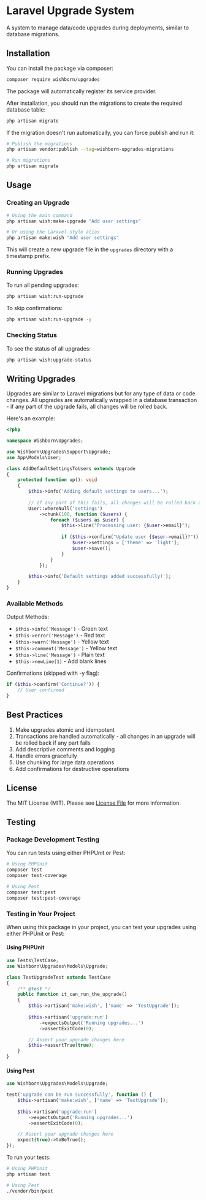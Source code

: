 # Laravel Upgrade System

A system to manage data/code upgrades during deployments, similar to database migrations.

## Installation

You can install the package via composer:

```bash
composer require wishborn/upgrades
```

The package will automatically register its service provider.

After installation, you should run the migrations to create the required database table:

```bash
php artisan migrate
```

If the migration doesn't run automatically, you can force publish and run it:

```bash
# Publish the migrations
php artisan vendor:publish --tag=wishborn-upgrades-migrations

# Run migrations
php artisan migrate
```

## Usage

### Creating an Upgrade

```bash
# Using the main command
php artisan wish:make-upgrade "Add user settings"

# Or using the Laravel-style alias
php artisan make:wish "Add user settings"
```

This will create a new upgrade file in the `upgrades` directory with a timestamp prefix.

### Running Upgrades

To run all pending upgrades:

```bash
php artisan wish:run-upgrade
```

To skip confirmations:

```bash
php artisan wish:run-upgrade -y
```

### Checking Status

To see the status of all upgrades:

```bash
php artisan wish:upgrade-status
```

## Writing Upgrades

Upgrades are similar to Laravel migrations but for any type of data or code changes. All upgrades are automatically wrapped in a database transaction - if any part of the upgrade fails, all changes will be rolled back.

Here's an example:

```php
<?php

namespace Wishborn\Upgrades;

use Wishborn\Upgrades\Support\Upgrade;
use App\Models\User;

class AddDefaultSettingsToUsers extends Upgrade
{
    protected function up(): void
    {
        $this->info('Adding default settings to users...');
        
        // If any part of this fails, all changes will be rolled back automatically
        User::whereNull('settings')
            ->chunk(100, function ($users) {
                foreach ($users as $user) {
                    $this->line("Processing user: {$user->email}");
                    
                    if ($this->confirm("Update user {$user->email}?")) {
                        $user->settings = ['theme' => 'light'];
                        $user->save();
                    }
                }
            });

        $this->info('Default settings added successfully!');
    }
}
```

### Available Methods

Output Methods:
- `$this->info('Message')` - Green text
- `$this->error('Message')` - Red text
- `$this->warn('Message')` - Yellow text
- `$this->comment('Message')` - Yellow text
- `$this->line('Message')` - Plain text
- `$this->newLine(1)` - Add blank lines

Confirmations (skipped with -y flag):
```php
if ($this->confirm('Continue?')) {
    // User confirmed
}
```

## Best Practices

1. Make upgrades atomic and idempotent
2. Transactions are handled automatically - all changes in an upgrade will be rolled back if any part fails
3. Add descriptive comments and logging
4. Handle errors gracefully
5. Use chunking for large data operations
6. Add confirmations for destructive operations

## License

The MIT License (MIT). Please see [License File](LICENSE.md) for more information.

## Testing

### Package Development Testing

You can run tests using either PHPUnit or Pest:

```bash
# Using PHPUnit
composer test
composer test-coverage

# Using Pest
composer test:pest
composer test:pest-coverage
```

### Testing in Your Project

When using this package in your project, you can test your upgrades using either PHPUnit or Pest:

#### Using PHPUnit

```php
use Tests\TestCase;
use Wishborn\Upgrades\Models\Upgrade;

class TestUpgradeTest extends TestCase
{
    /** @test */
    public function it_can_run_the_upgrade()
    {
        $this->artisan('make:wish', ['name' => 'TestUpgrade']);
        
        $this->artisan('upgrade:run')
            ->expectsOutput('Running upgrades...')
            ->assertExitCode(0);

        // Assert your upgrade changes here
        $this->assertTrue(true);
    }
}
```

#### Using Pest

```php
use Wishborn\Upgrades\Models\Upgrade;

test('upgrade can be run successfully', function () {
    $this->artisan('make:wish', ['name' => 'TestUpgrade']);
    
    $this->artisan('upgrade:run')
        ->expectsOutput('Running upgrades...')
        ->assertExitCode(0);

    // Assert your upgrade changes here
    expect(true)->toBeTrue();
});
```

To run your tests:
```bash
# Using PHPUnit
php artisan test

# Using Pest
./vendor/bin/pest
``` 